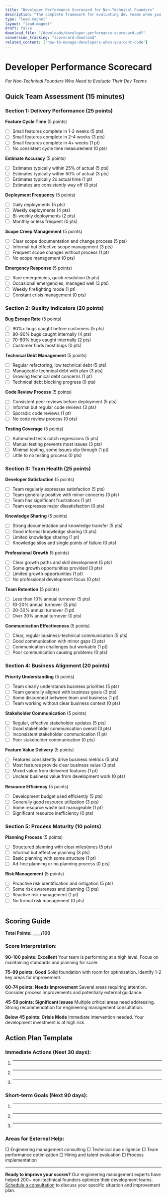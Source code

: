 ```yaml
---
title: "Developer Performance Scorecard for Non-Technical Founders"
description: "The complete framework for evaluating dev teams when you can't code. 15-minute assessment with actionable insights."
type: "lead-magnet"
layout: "lead-magnet"
draft: false
download_file: "/downloads/developer-performance-scorecard.pdf"
conversion_tracking: "scorecard-download"
related_content: ["how-to-manage-developers-when-you-cant-code"]
---
```


# Developer Performance Scorecard
*For Non-Technical Founders Who Need to Evaluate Their Dev Teams*

## Quick Team Assessment (15 minutes)

### Section 1: Delivery Performance (25 points)

**Feature Cycle Time** (5 points)
- [ ] Small features complete in 1-2 weeks (5 pts)
- [ ] Small features complete in 2-4 weeks (3 pts)
- [ ] Small features complete in 4+ weeks (1 pt)
- [ ] No consistent cycle time measurement (0 pts)

**Estimate Accuracy** (5 points)
- [ ] Estimates typically within 25% of actual (5 pts)
- [ ] Estimates typically within 50% of actual (3 pts)
- [ ] Estimates typically 2x actual time (1 pt)
- [ ] Estimates are consistently way off (0 pts)

**Deployment Frequency** (5 points)
- [ ] Daily deployments (5 pts)
- [ ] Weekly deployments (4 pts)
- [ ] Bi-weekly deployments (2 pts)
- [ ] Monthly or less frequent (0 pts)

**Scope Creep Management** (5 points)
- [ ] Clear scope documentation and change process (5 pts)
- [ ] Informal but effective scope management (3 pts)
- [ ] Frequent scope changes without process (1 pt)
- [ ] No scope management (0 pts)

**Emergency Response** (5 points)
- [ ] Rare emergencies, quick resolution (5 pts)
- [ ] Occasional emergencies, managed well (3 pts)
- [ ] Weekly firefighting mode (1 pt)
- [ ] Constant crisis management (0 pts)

### Section 2: Quality Indicators (20 points)

**Bug Escape Rate** (5 points)
- [ ] 90%+ bugs caught before customers (5 pts)
- [ ] 80-90% bugs caught internally (4 pts)
- [ ] 70-80% bugs caught internally (2 pts)
- [ ] Customer finds most bugs (0 pts)

**Technical Debt Management** (5 points)
- [ ] Regular refactoring, low technical debt (5 pts)
- [ ] Manageable technical debt with plan (3 pts)
- [ ] Growing technical debt concerns (1 pt)
- [ ] Technical debt blocking progress (0 pts)

**Code Review Process** (5 points)
- [ ] Consistent peer reviews before deployment (5 pts)
- [ ] Informal but regular code reviews (3 pts)
- [ ] Sporadic code reviews (1 pt)
- [ ] No code review process (0 pts)

**Testing Coverage** (5 points)
- [ ] Automated tests catch regressions (5 pts)
- [ ] Manual testing prevents most issues (3 pts)
- [ ] Minimal testing, some issues slip through (1 pt)
- [ ] Little to no testing process (0 pts)

### Section 3: Team Health (25 points)

**Developer Satisfaction** (5 points)
- [ ] Team regularly expresses satisfaction (5 pts)
- [ ] Team generally positive with minor concerns (3 pts)
- [ ] Team has significant frustrations (1 pt)
- [ ] Team expresses major dissatisfaction (0 pts)

**Knowledge Sharing** (5 points)
- [ ] Strong documentation and knowledge transfer (5 pts)
- [ ] Good informal knowledge sharing (3 pts)
- [ ] Limited knowledge sharing (1 pt)
- [ ] Knowledge silos and single points of failure (0 pts)

**Professional Growth** (5 points)
- [ ] Clear growth paths and skill development (5 pts)
- [ ] Some growth opportunities provided (3 pts)
- [ ] Limited growth opportunities (1 pt)
- [ ] No professional development focus (0 pts)

**Team Retention** (5 points)
- [ ] Less than 10% annual turnover (5 pts)
- [ ] 10-20% annual turnover (3 pts)
- [ ] 20-30% annual turnover (1 pt)
- [ ] Over 30% annual turnover (0 pts)

**Communication Effectiveness** (5 points)
- [ ] Clear, regular business-technical communication (5 pts)
- [ ] Good communication with minor gaps (3 pts)
- [ ] Communication challenges but workable (1 pt)
- [ ] Poor communication causing problems (0 pts)

### Section 4: Business Alignment (20 points)

**Priority Understanding** (5 points)
- [ ] Team clearly understands business priorities (5 pts)
- [ ] Team generally aligned with business goals (3 pts)
- [ ] Some disconnect between team and business (1 pt)
- [ ] Team working without clear business context (0 pts)

**Stakeholder Communication** (5 points)
- [ ] Regular, effective stakeholder updates (5 pts)
- [ ] Good stakeholder communication overall (3 pts)
- [ ] Inconsistent stakeholder communication (1 pt)
- [ ] Poor stakeholder communication (0 pts)

**Feature Value Delivery** (5 points)
- [ ] Features consistently drive business metrics (5 pts)
- [ ] Most features provide clear business value (3 pts)
- [ ] Mixed value from delivered features (1 pt)
- [ ] Unclear business value from development work (0 pts)

**Resource Efficiency** (5 points)
- [ ] Development budget used efficiently (5 pts)
- [ ] Generally good resource utilization (3 pts)
- [ ] Some resource waste but manageable (1 pt)
- [ ] Significant resource inefficiency (0 pts)

### Section 5: Process Maturity (10 points)

**Planning Process** (5 points)
- [ ] Structured planning with clear milestones (5 pts)
- [ ] Informal but effective planning (3 pts)
- [ ] Basic planning with some structure (1 pt)
- [ ] Ad-hoc planning or no planning process (0 pts)

**Risk Management** (5 points)
- [ ] Proactive risk identification and mitigation (5 pts)
- [ ] Some risk awareness and planning (3 pts)
- [ ] Reactive risk management (1 pt)
- [ ] No formal risk management (0 pts)

---

## Scoring Guide

**Total Points: ____/100**

### Score Interpretation:

**90-100 points: Excellent**
Your team is performing at a high level. Focus on maintaining standards and planning for scale.

**75-89 points: Good**
Solid foundation with room for optimization. Identify 1-2 key areas for improvement.

**60-74 points: Needs Improvement**
Several areas requiring attention. Consider process improvements and potentially external guidance.

**45-59 points: Significant Issues**
Multiple critical areas need addressing. Strong recommendation for engineering management consultation.

**Below 45 points: Crisis Mode**
Immediate intervention needed. Your development investment is at high risk.

## Action Plan Template

### Immediate Actions (Next 30 days):
1. ________________________________
2. ________________________________
3. ________________________________

### Short-term Goals (Next 90 days):
1. ________________________________
2. ________________________________
3. ________________________________

### Areas for External Help:
□ Engineering management consulting
□ Technical due diligence
□ Team performance optimization
□ Hiring and talent evaluation
□ Process implementation

---

**Ready to improve your scores?** Our engineering management experts have helped 200+ non-technical founders optimize their development teams. [Schedule a consultation](/contact) to discuss your specific situation and improvement plan.
